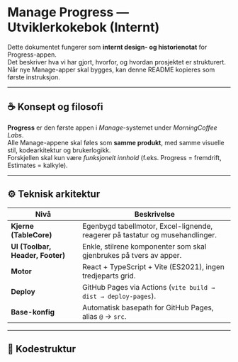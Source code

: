 # Manage Progress — Utviklerkokebok (Internt)

Dette dokumentet fungerer som **internt design- og historienotat** for Progress-appen.  
Det beskriver hva vi har gjort, hvorfor, og hvordan prosjektet er strukturert.  
Når nye Manage-apper skal bygges, kan denne README kopieres som første instruksjon.

---

## ☕ Konsept og filosofi

**Progress** er den første appen i *Manage*-systemet under *MorningCoffee Labs*.  
Alle Manage-appene skal føles som **samme produkt**, med samme visuelle stil, kodearkitektur og brukerlogikk.  
Forskjellen skal kun være *funksjonelt innhold* (f.eks. Progress = fremdrift, Estimates = kalkyle).

---

## ⚙️ Teknisk arkitektur

| Nivå | Beskrivelse |
|------|--------------|
| **Kjerne (TableCore)** | Egenbygd tabellmotor, Excel-lignende, reagerer på tastatur og musehandlinger. |
| **UI (Toolbar, Header, Footer)** | Enkle, stilrene komponenter som skal gjenbrukes på tvers av apper. |
| **Motor** | React + TypeScript + Vite (ES2021), ingen tredjeparts grid. |
| **Deploy** | GitHub Pages via Actions (`vite build → dist → deploy-pages`). |
| **Base-konfig** | Automatisk basepath for GitHub Pages, alias `@` → `src`. |

---

## 📂 Kodestruktur

